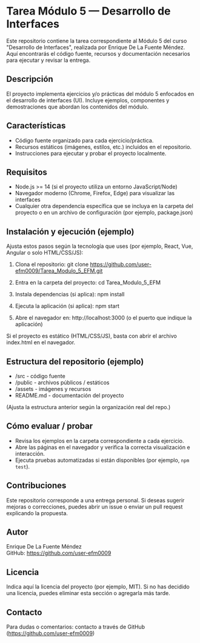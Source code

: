 # Tarea Módulo 5 — Desarrollo de Interfaces

Este repositorio contiene la tarea correspondiente al Módulo 5 del curso "Desarrollo de Interfaces", realizada por Enrique De La Fuente Méndez. Aquí encontrarás el código fuente, recursos y documentación necesarios para ejecutar y revisar la entrega.

## Descripción
El proyecto implementa ejercicios y/o prácticas del módulo 5 enfocados en el desarrollo de interfaces (UI). Incluye ejemplos, componentes y demostraciones que abordan los contenidos del módulo.

## Características
- Código fuente organizado para cada ejercicio/práctica.
- Recursos estáticos (imágenes, estilos, etc.) incluidos en el repositorio.
- Instrucciones para ejecutar y probar el proyecto localmente.

## Requisitos
- Node.js >= 14 (si el proyecto utiliza un entorno JavaScript/Node)
- Navegador moderno (Chrome, Firefox, Edge) para visualizar las interfaces
- Cualquier otra dependencia específica que se incluya en la carpeta del proyecto o en un archivo de configuración (por ejemplo, package.json)

## Instalación y ejecución (ejemplo)
Ajusta estos pasos según la tecnología que uses (por ejemplo, React, Vue, Angular o solo HTML/CSS/JS):

1. Clona el repositorio:
   git clone https://github.com/user-efm0009/Tarea_Modulo_5_EFM.git

2. Entra en la carpeta del proyecto:
   cd Tarea_Modulo_5_EFM

3. Instala dependencias (si aplica):
   npm install

4. Ejecuta la aplicación (si aplica):
   npm start

5. Abre el navegador en:
   http://localhost:3000 (o el puerto que indique la aplicación)

Si el proyecto es estático (HTML/CSS/JS), basta con abrir el archivo index.html en el navegador.

## Estructura del repositorio (ejemplo)
- /src - código fuente
- /public - archivos públicos / estáticos
- /assets - imágenes y recursos
- README.md - documentación del proyecto

(Ajusta la estructura anterior según la organización real del repo.)

## Cómo evaluar / probar
- Revisa los ejemplos en la carpeta correspondiente a cada ejercicio.
- Abre las páginas en el navegador y verifica la correcta visualización e interacción.
- Ejecuta pruebas automatizadas si están disponibles (por ejemplo, `npm test`).

## Contribuciones
Este repositorio corresponde a una entrega personal. Si deseas sugerir mejoras o correcciones, puedes abrir un issue o enviar un pull request explicando la propuesta.

## Autor
Enrique De La Fuente Méndez  
GitHub: https://github.com/user-efm0009

## Licencia
Indica aquí la licencia del proyecto (por ejemplo, MIT). Si no has decidido una licencia, puedes eliminar esta sección o agregarla más tarde.

## Contacto
Para dudas o comentarios: contacto a través de GitHub (https://github.com/user-efm0009)
